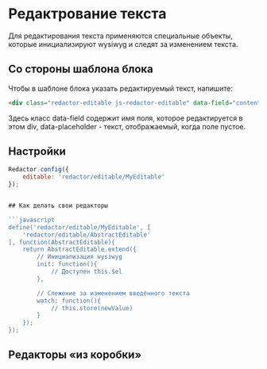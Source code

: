 # Редактрование текста

Для редактирования текста применяются специальные объекты, которые инициализируют wysiwyg и следят за изменением текста.


## Со стороны шаблона блока

Чтобы в шаблоне блока указать редактируемый текст, напишите:
```html
<div class="redactor-editable js-redactor-editable" data-field="content" data-placeholder="Введите текст">{{ content }}</div>
```
Здесь класс data-field содержит имя поля, которое редактируется в этом div, data-placeholder - текст,
отображаемый, когда поле пустое.


## Настройки

```javascript
Redactor.config({
    editable: 'redactor/editable/MyEditable'
});


## Как делать свои редакторы

```javascript
define('redactor/editable/MyEditable', [
    'redactor/editable/AbstractEditable'
], function(AbstractEditable){
    return AbstractEditable.extend({
        // Инициализация wysiwyg
        init: function(){
            // Доступен this.$el
        },

        // Слежение за изменением введённого текста
        watch: function(){
            // this.store(newValue)
        }
    });
});
```


## Редакторы «из коробки»

